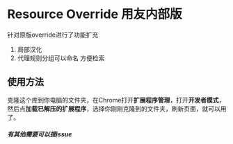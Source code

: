 # Resource Override 用友内部版

针对原版override进行了功能扩充

1. 局部汉化
2. 代理规则分组可以命名 方便检索


## 使用方法
克隆这个库到你电脑的文件夹，在Chrome打开**扩展程序管理**，打开**开发者模式**，然后点**加载已解压的扩展程序**，选择你刚刚克隆到的文件夹，刷新页面，就可以用了。



##### 有其他需要可以提issue